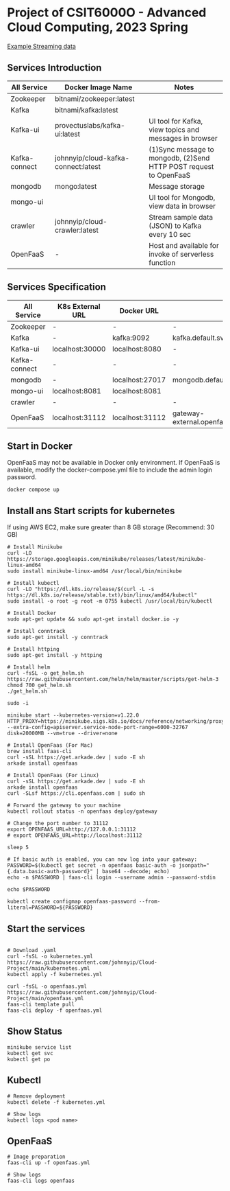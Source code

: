 # Project of CSIT6000O - Advanced Cloud Computing, 2023 Spring

[Example Streaming data](https://data.gov.hk/tc-data/dataset/hk-hko-rss-smart-lamppost-weather-data/resource/eae90458-96ef-4b05-9222-b1ee4fff3487)

## Services Introduction

| All Service   | Docker Image Name                   | Notes                                                             |
| ------------- | ----------------------------------- | ----------------------------------------------------------------- |
| Zookeeper     | bitnami/zookeeper:latest            |                                                                   |
| Kafka         | bitnami/kafka:latest                |                                                                   |
| Kafka-ui      | provectuslabs/kafka-ui:latest       | UI tool for Kafka, view topics and messages in browser            |
| Kafka-connect | johnnyip/cloud-kafka-connect:latest | (1)Sync message to mongodb, (2)Send HTTP POST request to OpenFaaS |
| mongodb       | mongo:latest                        | Message storage                                                   |
| mongo-ui      |                                     | UI tool for Mongodb, view data in browser                         |
| crawler       | johnnyip/cloud-crawler:latest       | Stream sample data (JSON) to Kafka every 10 sec                   |
| OpenFaaS      | -                                   | Host and available for invoke of serverless function              |

## Services Specification

| All Service   | K8s External URL | Docker URL      | K8s Internal URL                                                   |
| ------------- | ---------------- | --------------- | ------------------------------------------------------------------ |
| Zookeeper     | -                | -               | -                                                                  |
| Kafka         | -                | kafka:9092      | kafka.default.svc.cluster.local:9092                               |
| Kafka-ui      | localhost:30000  | localhost:8080  | -                                                                  |
| Kafka-connect | -                | -               | -                                                                  |
| mongodb       | -                | localhost:27017 | mongodb.default.svc.cluster.local:27017                            |
| mongo-ui      | localhost:8081   | localhost:8081  |                                                                    |
| crawler       | -                | -               | -                                                                  |
| OpenFaaS      | localhost:31112  | localhost:31112 | gateway-external.openfaas.svc.cluster.local:8080/function/openfaas |

## Start in Docker

OpenFaaS may not be available in Docker only environment. If OpenFaaS is available, modify the docker-compose.yml file to include the admin login password.

```
docker compose up
```

## Install ans Start scripts for kubernetes

If using AWS EC2, make sure greater than 8 GB storage (Recommend: 30 GB)

```
# Install Minikube
curl -LO https://storage.googleapis.com/minikube/releases/latest/minikube-linux-amd64
sudo install minikube-linux-amd64 /usr/local/bin/minikube

# Install kubectl
curl -LO "https://dl.k8s.io/release/$(curl -L -s https://dl.k8s.io/release/stable.txt)/bin/linux/amd64/kubectl"
sudo install -o root -g root -m 0755 kubectl /usr/local/bin/kubectl

# Install Docker
sudo apt-get update && sudo apt-get install docker.io -y

# Install conntrack
sudo apt-get install -y conntrack

# Install httping
sudo apt-get install -y httping

# Install helm
curl -fsSL -o get_helm.sh https://raw.githubusercontent.com/helm/helm/master/scripts/get-helm-3
chmod 700 get_helm.sh
./get_helm.sh

sudo -i
```

```
minikube start --kubernetes-version=v1.22.0 HTTP_PROXY=https://minikube.sigs.k8s.io/docs/reference/networking/proxy/ --extra-config=apiserver.service-node-port-range=6000-32767 disk=20000MB --vm=true --driver=none

# Install OpenFaas (For Mac)
brew install faas-cli
curl -sSL https://get.arkade.dev | sudo -E sh
arkade install openfaas

# Install OpenFaas (For Linux)
curl -sSL https://get.arkade.dev | sudo -E sh
arkade install openfaas
curl -SLsf https://cli.openfaas.com | sudo sh
```

```
# Forward the gateway to your machine
kubectl rollout status -n openfaas deploy/gateway

# Change the port number to 31112
export OPENFAAS_URL=http://127.0.0.1:31112
# export OPENFAAS_URL=http://localhost:31112

sleep 5

# If basic auth is enabled, you can now log into your gateway:
PASSWORD=$(kubectl get secret -n openfaas basic-auth -o jsonpath="{.data.basic-auth-password}" | base64 --decode; echo)
echo -n $PASSWORD | faas-cli login --username admin --password-stdin

echo $PASSWORD

kubectl create configmap openfaas-password --from-literal=PASSWORD=${PASSWORD}
```
## Start the services
```

# Download .yaml
curl -fsSL -o kubernetes.yml https://raw.githubusercontent.com/johnnyip/Cloud-Project/main/kubernetes.yml
kubectl apply -f kubernetes.yml

curl -fsSL -o openfaas.yml https://raw.githubusercontent.com/johnnyip/Cloud-Project/main/openfaas.yml
faas-cli template pull
faas-cli deploy -f openfaas.yml
```
## Show Status
```
minikube service list
kubectl get svc
kubectl get po
```
## Kubectl
```
# Remove deployment
kubectl delete -f kubernetes.yml

# Show logs
kubectl logs <pod name>
```
## OpenFaaS
```
# Image preparation
faas-cli up -f openfaas.yml

# Show logs
faas-cli logs openfaas
```
